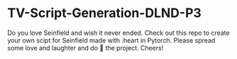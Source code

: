 # TV-Script-Generation-DLND-P3
Do you love Seinfield and wish it never ended. Check out this repo to create your own scipt for Seinfield made with :heart in Pytorch.       Please spread some love and laughter and do :star2: the project. Cheers!
